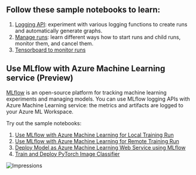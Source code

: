 
## Follow these sample notebooks to learn:

1. [Logging API](./logging-api/logging-api.ipynb): experiment with various logging functions to create runs and automatically generate graphs.
2. [Manage runs](./manage-runs/manage-runs.ipynb): learn different ways how to start runs and child runs, monitor them, and cancel them.
1. [Tensorboard to monitor runs](./tensorboard/tensorboard.ipynb)

## Use MLflow with Azure Machine Learning service (Preview)

[MLflow](https://mlflow.org/) is an open-source platform for tracking machine learning experiments and managing models. You can use MLflow logging APIs with Azure Machine Learning service: the metrics and artifacts are logged to your Azure ML Workspace.

Try out the sample notebooks:
1. [Use MLflow with Azure Machine Learning for Local Training Run](./train-local/train-local.ipynb)
1. [Use MLflow with Azure Machine Learning for Remote Training Run](./train-remote/train-remote.ipynb)
1. [Deploy Model as Azure Machine Learning Web Service using MLflow](./deploy-model/deploy-model.ipynb)
1. [Train and Deploy PyTorch Image Classifier](./train-deploy-pytorch/train-deploy-pytorch.ipynb)

 ![Impressions](https://PixelServer20190423114238.azurewebsites.net/api/impressions/MachineLearningNotebooks/how-to-use-azureml/track-and-monitor-experiments/README.png)

